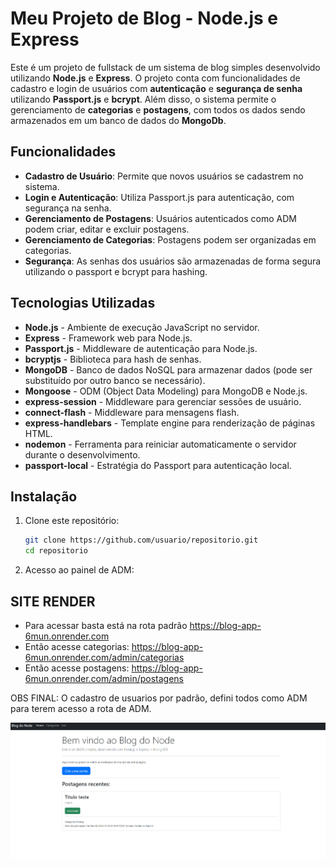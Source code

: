 # Meu Projeto de Blog - Node.js e Express

Este é um projeto de fullstack de um sistema de blog simples desenvolvido utilizando **Node.js** e **Express**. O projeto conta com funcionalidades de cadastro e login de usuários com **autenticação** e **segurança de senha** utilizando **Passport.js** e **bcrypt**. Além disso, o sistema permite o gerenciamento de **categorias** e **postagens**, com todos os dados sendo armazenados em um banco de dados do **MongoDb**.

## Funcionalidades

- **Cadastro de Usuário**: Permite que novos usuários se cadastrem no sistema.
- **Login e Autenticação**: Utiliza Passport.js para autenticação, com segurança na senha.
- **Gerenciamento de Postagens**: Usuários autenticados como ADM podem criar, editar e excluir postagens.
- **Gerenciamento de Categorias**: Postagens podem ser organizadas em categorias.
- **Segurança**: As senhas dos usuários são armazenadas de forma segura utilizando o passport e bcrypt para hashing.

## Tecnologias Utilizadas
- **Node.js** - Ambiente de execução JavaScript no servidor.
- **Express** - Framework web para Node.js.
- **Passport.js** - Middleware de autenticação para Node.js.
- **bcryptjs** - Biblioteca para hash de senhas.
- **MongoDB** - Banco de dados NoSQL para armazenar dados (pode ser substituído por outro banco se necessário).
- **Mongoose** - ODM (Object Data Modeling) para MongoDB e Node.js.
- **express-session** - Middleware para gerenciar sessões de usuário.
- **connect-flash** - Middleware para mensagens flash.
- **express-handlebars** - Template engine para renderização de páginas HTML.
- **nodemon** - Ferramenta para reiniciar automaticamente o servidor durante o desenvolvimento.
- **passport-local** - Estratégia do Passport para autenticação local.

## Instalação

1. Clone este repositório:

   ```bash
   git clone https://github.com/usuario/repositorio.git
   cd repositorio

   ```

2. Acesso ao painel de ADM:

## SITE RENDER

- Para acessar basta está na rota padrão https://blog-app-6mun.onrender.com
- Então acesse categorias:
  https://blog-app-6mun.onrender.com/admin/categorias
- Então acesse postagens:
  https://blog-app-6mun.onrender.com/admin/postagens

OBS FINAL: O cadastro de usuarios por padrão, defini todos como ADM para terem acesso a rota de ADM.

[![Projeto BlogApp](/public/img/image.png)](https://blog-app-6mun.onrender.com)

